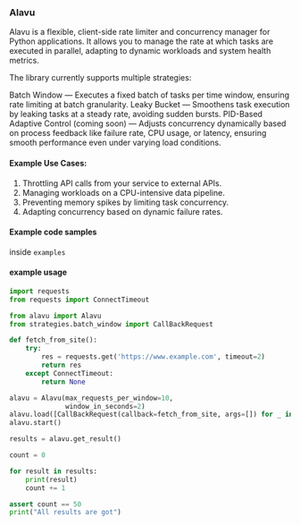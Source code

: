 
### Alavu

Alavu is a flexible, client-side rate limiter and concurrency manager for Python applications. 
It allows you to manage the rate at which tasks are executed in parallel, adapting to dynamic workloads and system health metrics.

The library currently supports multiple strategies:

Batch Window — Executes a fixed batch of tasks per time window, ensuring rate limiting at batch granularity.
Leaky Bucket — Smoothens task execution by leaking tasks at a steady rate, avoiding sudden bursts.
PID-Based Adaptive Control (coming soon) — Adjusts concurrency dynamically based on process feedback like failure rate, CPU usage, or latency, ensuring smooth performance even under varying load conditions.

#### Example Use Cases:

1. Throttling API calls from your service to external APIs.
2. Managing workloads on a CPU-intensive data pipeline.
3. Preventing memory spikes by limiting task concurrency.
4. Adapting concurrency based on dynamic failure rates.

#### Example code samples

inside `examples`

#### example usage

```python
import requests
from requests import ConnectTimeout

from alavu import Alavu
from strategies.batch_window import CallBackRequest

def fetch_from_site():
    try:
        res = requests.get('https://www.example.com', timeout=2)
        return res
    except ConnectTimeout:
        return None

alavu = Alavu(max_requests_per_window=10,
              window_in_seconds=2)
alavu.load([CallBackRequest(callback=fetch_from_site, args=[]) for _ in range(0, 50)])
alavu.start()

results = alavu.get_result()

count = 0

for result in results:
    print(result)
    count += 1

assert count == 50
print("All results are got")
```